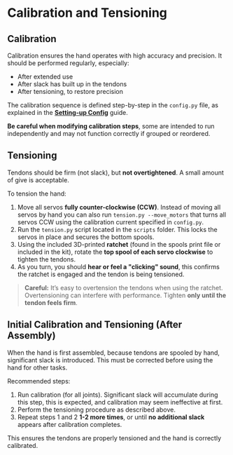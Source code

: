 # Calibration and Tensioning

## Calibration

Calibration ensures the hand operates with high accuracy and precision. It should be performed regularly, especially:

- After extended use
- After slack has built up in the tendons
- After tensioning, to restore precision

The calibration sequence is defined step-by-step in the `config.py` file, as explained in the [**Setting-up Config**](setting-up-config.md) guide.

**Be careful when modifying calibration steps**, some are intended to run independently and may not function correctly if grouped or reordered.

## Tensioning

Tendons should be firm (not slack), but **not overtightened**. A small amount of give is acceptable.

To tension the hand:

1. Move all servos **fully counter-clockwise (CCW)**. Instead of moving all servos by hand you can also run `tension.py --move_motors` that turns all servos CCW using the calibration current specified in `config.py`.  
2. Run the `tension.py` script located in the `scripts` folder. This locks the servos in place and secures the bottom spools.
3. Using the included 3D-printed **ratchet** (found in the spools print file or included in the kit), rotate the **top spool of each servo clockwise** to tighten the tendons.
4. As you turn, you should **hear or feel a "clicking" sound**, this confirms the ratchet is engaged and the tendon is being tensioned.

> **Careful:** It’s easy to overtension the tendons when using the ratchet. Overtensioning can interfere with performance. Tighten **only until the tendon feels firm**.

## Initial Calibration and Tensioning (After Assembly)

When the hand is first assembled, because tendons are spooled by hand, significant slack is introduced. This must be corrected before using the hand for other tasks.

Recommended steps:

1. Run calibration (for all joints). Significant slack will accumulate during this step, this is expected, and calibration may seem ineffective at first.
2. Perform the tensioning procedure as described above.
3. Repeat steps 1 and 2 **1-2 more times**, or until **no additional slack** appears after calibration completes.

This ensures the tendons are properly tensioned and the hand is correctly calibrated.
